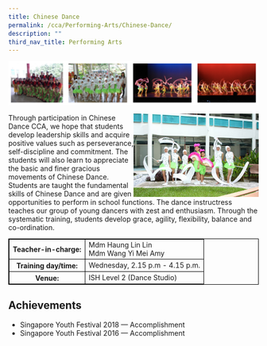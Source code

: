```yaml
---
title: Chinese Dance
permalink: /cca/Performing-Arts/Chinese-Dance/
description: ""
third_nav_title: Performing Arts
---
```

<style>
table {
  border-collapse: collapse;
  border: 1px solid black;
} 

th,td {
  border: 1px solid black;
}
table.c {
  table-layout: auto;
  width: 100%;  
}
	</style>


![](/images/cdance.png)

<img style="width:50%;float:right" src="/images/cdanc5.jpeg">
Through participation in Chinese Dance CCA, we hope that students develop leadership skills and acquire positive values such as perseverance, self-discipline and commitment. The students will also learn to appreciate the basic and finer gracious movements of Chinese Dance. Students are taught the fundamental skills of Chinese Dance and are given opportunities to perform in school functions. The dance instructress teaches our group of young dancers with zest and enthusiasm. Through the systematic training, students develop grace, agility, flexibility, balance and co-ordination.
<br>
<table class="c">
  <tbody><tr>
    <th>Teacher-in-charge:</th>
    <td>Mdm Haung Lin Lin<br>Mdm Wang Yi Mei Amy</td>
  </tr>
  <tr>
    <th>Training day/time:</th>
    <td>Wednesday, 2.15 p.m - 4.15 p.m.</td>
  </tr>
  <tr>
    <th>Venue:</th>
    <td>ISH Level 2 (Dance Studio)</td>
  </tr>
</tbody></table>


Achievements
------------

*   Singapore Youth Festival 2018 — Accomplishment
*   Singapore Youth Festival 2016 — Accomplishment